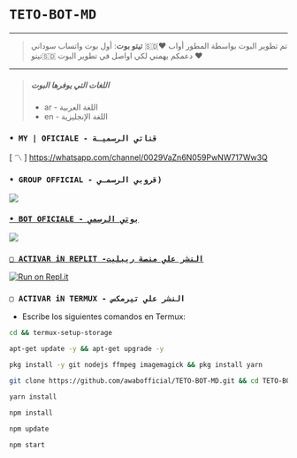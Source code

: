 # `TETO-BOT-MD` 

------------------
> **تيتو بوت**: أول بوت واتساب سوداني 🇸🇩❤️
> تم تطوير البوت بواسطة المطور أواب تيتو🇸🇩
> دعمكم يهمني لكي اواصل في تطوير البوت ❤️
------------------

> ##### **اللغات التي يوفرها البوت**
> - ar - اللغة العربية
> - en - اللغة الإنجليزية 

### `• MY | OFICIALE - قناتي الرسميـة`

[ 〽️ ] https://whatsapp.com/channel/0029VaZn6N059PwNW717Ww3Q

### `• GROUP OFFICIAL - قروبي الرسمـي)`

 <a href="https://chat.whatsapp.com/ER5t8uFzUcj4OmAWCcJlbM" target="blank"><img src="https://img.shields.io/badge/GRUPO_DE_SOPORTE_(PORTUGU%C3%8AS)_(ATIVO)-25D366?style=for-the-badge&logo=whatsapp&logoColor=white" />


 ### `• BOT OFICIALE - بوتي الرسمي`

<a href="https://api.whatsapp.com/send/?phone=+249118215303&text=/estado&type=phone_number&app_absent=0" target="blank"><img src="https://img.shields.io/badge/BOT_OFICIAL-25D366?style=for-the-badge&logo=whatsapp&logoColor=white" />

### `▢ ACTIVAR iN REPLIT -النشر علي منصة ريبليت`

[![Run on Repl.it](https://repl.it/badgi/github/awabofficial/TETO-BOT-MD)](https://repl.it/github/awabofficial/TETO-BOT-MD) 
  

### `▢ ACTIVAR iN TERMUX - النشر علي تيرمكس` 
- Escribe los siguientes comandos en Termux:
```bash
cd && termux-setup-storage
```

```bash
apt-get update -y && apt-get upgrade -y
```

```bash
pkg install -y git nodejs ffmpeg imagemagick && pkg install yarn 
```

```bash
git clone https://github.com/awabofficial/TETO-BOT-MD.git && cd TETO-BOT-MD
```

```bash
yarn install
```

```bash
npm install
```

```bash
npm update
```

```bash
npm start
```


```
